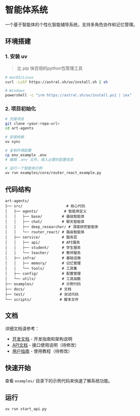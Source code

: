 # 智能体系统

一个基于智能体的个性化智能辅导系统，支持多角色协作和记忆管理。

## 环境搭建

### 1. 安装 uv

> 比 pip 快百倍的python包管理工具

```bash
# macOS/Linux
curl -LsSf https://astral.sh/uv/install.sh | sh

# Windows
powershell -c "irm https://astral.sh/uv/install.ps1 | iex"
```

### 2. 项目初始化

```bash
# 克隆项目
git clone <your-repo-url>
cd art-agents

# 安装依赖
uv sync

# 复制环境配置
cp env_example .env
# 编辑 .env 文件，填入必要的配置信息

# 运行一个智能体示例
uv run examples/core/router_react_example.py
```

## 代码结构

```
art-agents/
├── src/                    # 核心代码
│   ├── agents/            # 智能体定义
│   │   ├── base/         # 基础智能体
│   │   ├── chat/         # 聊天智能体
│   │   ├── deep_researcher/ # 深度研究智能体
│   │   └── router_react/ # 路由智能体
│   ├── service/          # 服务层
│   │   ├── api/          # API服务
│   │   ├── student/      # 学生服务
│   │   └── teacher/      # 教师服务
│   ├── infra/            # 基础设施
│   │   ├── memory/       # 记忆管理
│   │   └── tools/        # 工具集
│   ├── config/           # 配置管理
│   └── utils/            # 工具函数
├── examples/             # 示例代码
├── docs/                # 文档
├── test/                # 测试代码
└── scripts/             # 脚本文件
```

## 文档

详细文档请参考：

- [开发文档](./docs/development/) - 开发指南和架构说明
- [API文档](./docs/api/) - 接口使用说明（待修改）
- [用户指南](./docs/user_guide/) - 使用教程（待修改）

## 快速开始

查看 `examples/` 目录下的示例代码来快速了解系统功能。

## 运行

```bash
uv run start_api.py
```
